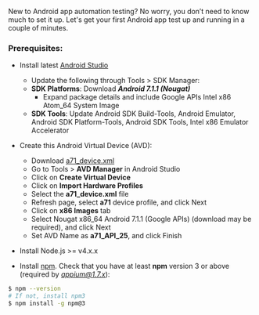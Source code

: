 New to Android app automation testing? No worry, you don’t need to know much to set it up. Let's get your first Android app test up and running in a couple of minutes.

### Prerequisites:

- Install latest [Android Studio](https://developer.android.com/studio/index.html#downloads)
  * Update the following through Tools > SDK Manager:
  * **SDK Platforms**: Download ***Android 7.1.1 (Nougat)***
    * Expand package details and include Google APIs Intel x86 Atom_64 System Image
  * **SDK Tools**: Update Android SDK Build-Tools, Android Emulator, Android SDK Platform-Tools, Android SDK Tools, Intel x86 Emulator Accelerator
- Create this Android Virtual Device (AVD):
  * Download [a71_device.xml](../../../images/a71_device.xml)
  * Go to Tools > **AVD Manager** in Android Studio
  * Click on **Create Virtual Device**
  * Click on **Import Hardware Profiles**
  * Select the **a71_device.xml** file
  * Refresh page, select **a71** device profile, and click Next
  * Click on **x86 Images** tab
  * Select Nougat x86_64 Android 7.1.1 (Google APIs) (download may be required), and click Next
  * Set AVD Name as **a71_API_25**, and click Finish

- Install Node.js >= v4.x.x 
- Install [npm](http://nodejs.org/). Check that you have at least **npm** version 3 or above (required by *appium@1.7.x*):
```bash
$ npm --version
# If not, install npm3
$ npm install -g npm@3
```
